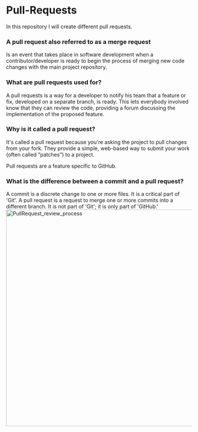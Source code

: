 # Pull-Requests

In this repository I will create different pull requests.

### A pull request also referred to as a merge request

Is an event that takes place in software development when a contributor/developer is ready to begin the process of merging new code changes with the main project repository.

### What are pull requests used for?

A pull requests is a way for a developer to notify his team that a feature or fix, developed on a separate branch, is ready. This lets everybody involved know that they can review the code, providing a forum discussing the implementation of the proposed feature.

### Why is it called a pull request?

It's called a pull request because you're asking the project to pull changes from your fork. They provide a simple, web-based way to submit your work (often called “patches”) to a project.</br>

Pull requests are a feature specific to GitHub.

### What is the difference between a commit and a pull request?

A commit is a discrete change to one or more files. It is a critical part of 'Git'. A pull request is a request to merge one or more commits into a different branch. It is not part of 'Git'; it is only part of 'GitHub.'<br/>
<img width="589" alt="PullRequest_review_process" src="https://user-images.githubusercontent.com/65743503/156208228-0bab9cca-12e6-4990-8caf-c50dbe48b6b2.png">
